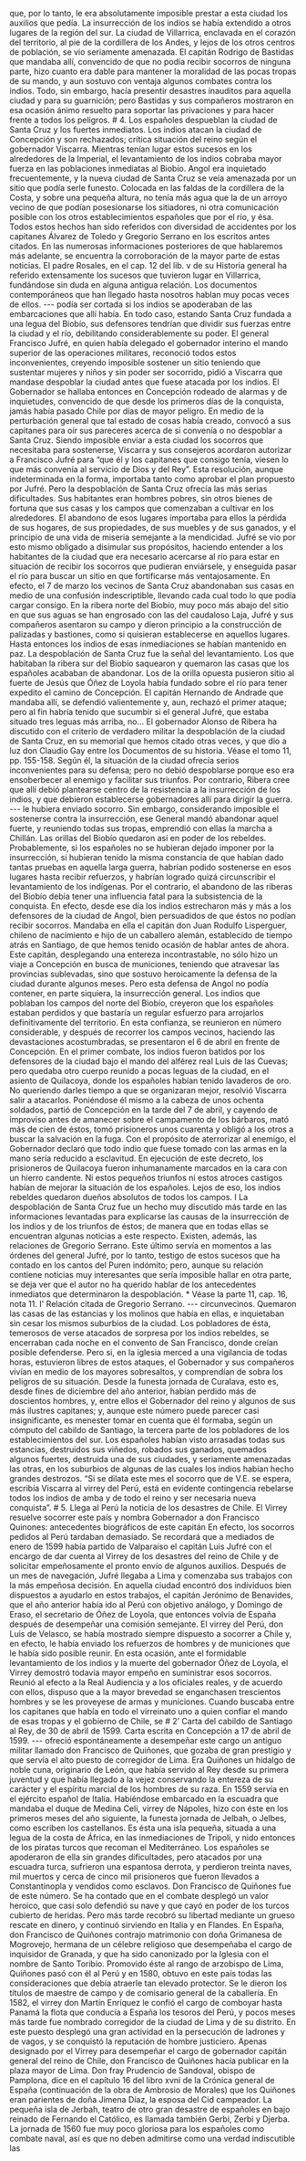 que, por lo tanto, le era absolutamente imposible prestar a esta ciudad los auxilios que pedía. La insurrección de los indios se había extendido a otros lugares de la región del sur. La ciudad de Villarrica, enclavada en el corazón del territorio, al pie de la cordillera de los Andes, y lejos de los otros centros de población, se vio seriamente amenazada. El capitán Rodrigo de Bastidas que mandaba allí, convencido de que no podía recibir socorros de ninguna parte, hizo cuanto era dable para mantener la moralidad de las pocas tropas de su mando, y aun sostuvo con ventaja algunos combates contra los indios. Todo, sin embargo, hacía presentir desastres inauditos para aquella ciudad y para su guarnición; pero Bastidas y sus compañeros mostraron en esa ocasión ánimo resuelto para soportar las privaciones y para hacer frente a todos los peligros. # 4. Los españoles despueblan la ciudad de Santa Cruz y los fuertes inmediatos. Los indios atacan la ciudad de Concepción y son rechazados; crítica situación del reino según el gobernador Viscarra. Mientras tenían lugar estos sucesos en los alrededores de la Imperial, el levantamiento de los indios cobraba mayor fuerza en las poblaciones inmediatas al Biobío. Angol era inquietado frecuentemente, y la nueva ciudad de Santa Cruz se veía amenazada por un sitio que podía serle funesto. Colocada en las faldas de la cordillera de la Costa, y sobre una pequeña altura, no tenía más agua que la de un arroyo vecino de que podían posesionarse los sitiadores, ni otra comunicación posible con los otros establecimientos españoles que por el río, y ésa. Todos estos hechos han sido referidos con diversidad de accidentes por los capitanes Álvarez de Toledo y Gregorio Serrano en los escritos antes citados. En las numerosas informaciones posteriores de que hablaremos más adelante, se encuentra la corroboración de la mayor parte de estas noticias. El padre Rosales, en el cap. 12 del lib. v de su Historia general ha referido extensamente los sucesos que tuvieron lugar en Villarrica, fundándose sin duda en alguna antigua relación. Los documentos contemporáneos que han llegado hasta nosotros hablan muy pocas veces de ellos. --- podía ser cortada si los indios se apoderaban de las embarcaciones que allí había. En todo caso, estando Santa Cruz fundada a una legua del Biobío, sus defensores tendrían que dividir sus fuerzas entre la ciudad y el río, debilitando considerablemente su poder. El general Francisco Jufré, en quien había delegado el gobernador interino el mando superior de las operaciones militares, reconoció todos estos inconvenientes, creyendo imposible sostener un sitio teniendo que sustentar mujeres y niños y sin poder ser socorrido, pidió a Viscarra que mandase despoblar la ciudad antes que fuese atacada por los indios. El Gobernador se hallaba entonces en Concepción rodeado de alarmas y de inquietudes, convencido de que desde los primeros días de la conquista, jamás había pasado Chile por días de mayor peligro. En medio de la perturbación general que tal estado de cosas había creado, convocó a sus capitanes para oír sus pareceres acerca de si convenía o no despoblar a Santa Cruz. Siendo imposible enviar a esta ciudad los socorros que necesitaba para sostenerse, Viscarra y sus consejeros acordaron autorizar a Francisco Jufré para “que él y los capitanes que consigo tenía, viesen lo que más convenía al servicio de Dios y del Rey”. Esta resolución, aunque indeterminada en la forma, importaba tanto como aprobar el plan propuesto por Jufré. Pero la despoblación de Santa Cruz ofrecía las más serias dificultades. Sus habitantes eran hombres pobres, sin otros bienes de fortuna que sus casas y los campos que comenzaban a cultivar en los alrededores. El abandono de esos lugares importaba para ellos la pérdida de sus hogares, de sus propiedades, de sus muebles y de sus ganados, y el principio de una vida de miseria semejante a la mendicidad. Jufré se vio por esto mismo obligado a disimular sus propósitos, haciendo entender a los habitantes de la ciudad que era necesario acercarse al río para estar en situación de recibir los socorros que pudieran enviársele, y enseguida pasar el río para buscar un sitio en que fortificarse más ventajosamente. En efecto, el 7 de marzo los vecinos de Santa Cruz abandonaban sus casas en medio de una confusión indescriptible, llevando cada cual todo lo que podía cargar consigo. En la ribera norte del Biobío, muy poco más abajo del sitio en que sus aguas se han engrosado con las del caudaloso Laja, Jufré y sus compañeros asentaron su campo y dieron principio a la construcción de palizadas y bastiones, como si quisieran establecerse en aquellos lugares. Hasta entonces los indios de esas inmediaciones se habían mantenido en paz. La despoblación de Santa Cruz fue la señal del levantamiento. Los que habitaban la ribera sur del Biobío saquearon y quemaron las casas que los españoles acababan de abandonar. Los de la orilla opuesta pusieron sitio al fuerte de Jesús que Óñez de Loyola había fundado sobre el río para tener expedito el camino de Concepción. El capitán Hernando de Andrade que mandaba allí, se defendió valientemente y, aun, rechazó el primer ataque; pero al fin habría tenido que sucumbir si el general Jufré, que estaba situado tres leguas más arriba, no... El gobernador Alonso de Ribera ha discutido con el criterio de verdadero militar la despoblación de la ciudad de Santa Cruz, en su memorial que hemos citado otras veces, y que dio a luz don Claudio Gay entre los Documentos de su historia. Véase el tomo 11, pp. 155-158. Según él, la situación de la ciudad ofrecía serios inconvenientes para su defensa; pero no debió despoblarse porque eso era ensoberbecer al enemigo y facilitar sus triunfos. Por contrario, Ribera cree que allí debió plantearse centro de la resistencia a la insurrección de los indios, y que debieron establecerse gobernadores allí para dirigir la guerra. --- le hubiera enviado socorro. Sin embargo, considerando imposible el sostenerse contra la insurrección, ese General mandó abandonar aquel fuerte, y reuniendo todas sus tropas, emprendió con ellas la marcha a Chillán. Las orillas del Biobío quedaron así en poder de los rebeldes. Probablemente, si los españoles no se hubieran dejado imponer por la insurrección, si hubieran tenido la misma constancia de que habían dado tantas pruebas en aquella larga guerra, habrían podido sostenerse en esos lugares hasta recibir refuerzos, y habrían logrado quizá circunscribir el levantamiento de los indígenas. Por el contrario, el abandono de las riberas del Biobío debía tener una influencia fatal para la subsistencia de la conquista. En efecto, desde ese día los indios estrecharon más y más a los defensores de la ciudad de Angol, bien persuadidos de que éstos no podían recibir socorros. Mandaba en ella el capitán don Juan Rodulfo Lisperguer, chileno de nacimiento e hijo de un caballero alemán, establecido de tiempo atrás en Santiago, de que hemos tenido ocasión de hablar antes de ahora. Este capitán, desplegando una entereza incontrastable, no sólo hizo un viaje a Concepción en busca de municiones, teniendo que atravesar las provincias sublevadas, sino que sostuvo heroicamente la defensa de la ciudad durante algunos meses. Pero esta defensa de Angol no podía contener, en parte siquiera, la insurrección general. Los indios que poblaban los campos del norte del Biobío, creyeron que los españoles estaban perdidos y que bastaría un regular esfuerzo para arrojarlos definitivamente del territorio. En esta confianza, se reunieron en número considerable, y después de recorrer los campos vecinos, haciendo las devastaciones acostumbradas, se presentaron el 6 de abril en frente de Concepción. En el primer combate, los indios fueron batidos por los defensores de la ciudad bajo el mando del alférez real Luis de las Cuevas; pero quedaba otro cuerpo reunido a pocas leguas de la ciudad, en el asiento de Quilacoya, donde los españoles habían tenido lavaderos de oro. No queriendo darles tiempo a que se organizaran mejor, resolvió Viscarra salir a atacarlos. Poniéndose él mismo a la cabeza de unos ochenta soldados, partió de Concepción en la tarde del 7 de abril, y cayendo de improviso antes de amanecer sobre el campamento de los bárbaros, mató más de cien de éstos, tomó prisioneros unos cuarenta y obligó a los otros a buscar la salvación en la fuga. Con el propósito de aterrorizar al enemigo, el Gobernador declaró que todo indio que fuese tomado con las armas en la mano sería reducido a esclavitud. En ejecución de este decreto, los prisioneros de Quilacoya fueron inhumanamente marcados en la cara con un hierro candente. Ni estos pequeños triunfos ni estos atroces castigos habían de mejorar la situación de los españoles. Lejos de eso, los indios rebeldes quedaron dueños absolutos de todos los campos. I La despoblación de Santa Cruz fue un hecho muy discutido más tarde en las informaciones levantadas para explicarse las causas de la insurrección de los indios y de los triunfos de éstos; de manera que en todas ellas se encuentran algunas noticias a este respecto. Existen, además, las relaciones de Gregorio Serrano. Este último servía en momentos a las órdenes del general Jufré, por lo tanto, testigo de estos sucesos que ha contado en los cantos del Puren indómito; pero, aunque su relación contiene noticias muy interesantes que sería imposible hallar en otra parte, se deja ver que el autor no ha querido hablar de los antecedentes inmediatos que determinaron la despoblación. * Véase la parte 11, cap. 16, nota 11. I' Relación citada de Gregorio Serrano. --- circunvecinos. Quemaron las casas de las estancias y los molinos que había en ellas, e inquietaban sin cesar los mismos suburbios de la ciudad. Los pobladores de ésta, temerosos de verse atacados de sorpresa por los indios rebeldes, se encerraban cada noche en el convento de San Francisco, donde creían posible defenderse. Pero si, en la iglesia merced a una vigilancia de todas horas, estuvieron libres de estos ataques, el Gobernador y sus compañeros vivían en medio de los mayores sobresaltos, y comprendían de sobra los peligros de su situación. Desde la funesta jornada de Curalava, esto es, desde fines de diciembre del año anterior, habían perdido más de doscientos hombres, y, entre ellos el Gobernador del reino y algunos de sus más ilustres capitanes; y, aunque este número puede parecer casi insignificante, es menester tomar en cuenta que él formaba, según un cómputo del cabildo de Santiago, la tercera parte de los pobladores de los establecimientos del sur. Los españoles habían visto arrasadas todas sus estancias, destruidos sus viñedos, robados sus ganados, quemados algunos fuertes, destruida una de sus ciudades, y seriamente amenazadas las otras, en los suburbios de algunas de las cuales los indios habían hecho grandes destrozos. “Si se dilata este mes el socorro que de V.E. se espera, escribía Viscarra al virrey del Perú, está en evidente contingencia rebelarse todos los indios de amba y de todo el reino y ser necesaria nueva conquista”. # 5. Llega al Perú la noticia de los desastres de Chile. El Virrey resuelve socorrer este país y nombra Gobernador a don Francisco Quinones: antecedentes biográficos de este capitán En efecto, los socorros pedidos al Perú tardaban demasiado. Se recordará que a mediados de enero de 1599 había partido de Valparaíso el capitán Luis Jufré con el encargo de dar cuenta al Virrey de los desastres del reino de Chile y de solicitar empeñosamente el pronto envío de algunos auxilios. Después de un mes de navegación, Jufré llegaba a Lima y comenzaba sus trabajos con la más empeñosa decisión. En aquella ciudad encontró dos individuos bien dispuestos a ayudarlo en estos trabajos, el capitán Jerónimo de Benavides, que el año anterior había ido al Perú con objetivo análogo, y Domingo de Eraso, el secretario de Óñez de Loyola, que entonces volvía de España después de desempeñar una comisión semejante. El virrey del Perú, don Luis de Velasco, se había mostrado siempre dispuesto a socorrer a Chile y, en efecto, le había enviado los refuerzos de hombres y de municiones que le había sido posible reunir. En esta ocasión, ante el formidable levantamiento de los indios y la muerte del gobernador Óñez de Loyola, el Virrey demostró todavía mayor empeño en suministrar esos socorros. Reunió al efecto a la Real Audiencia y a los oficiales reales, y de acuerdo con ellos, dispuso que a la mayor brevedad se enganchasen trescientos hombres y se les proveyese de armas y municiones. Cuando buscaba entre los capitanes que había en todo el virreinato uno a quien confiar el mando de esas tropas y el gobierno de Chile, se # 2’ Carta del cabildo de Santiago al Rey, de 30 de abril de 1599. Carta escrita en Concepción a 17 de abril de 1599. --- ofreció espontáneamente a desempeñar este cargo un antiguo militar llamado don Francisco de Quiñones, que gozaba de gran prestigio y que servía el alto puesto de corregidor de Lima. Era Quiñones un hidalgo de noble cuna, originario de León, que había servido al Rey desde su primera juventud y que había llegado a la vejez conservando la entereza de su carácter y el espíritu marcial de los hombres de su raza. En 1559 servía en el ejército español de Italia. Habiéndose embarcado en la escuadra que mandaba el duque de Medina Celi, virrey de Nápoles, hizo con éste en los primeros meses del año siguiente, la funesta jornada de Jelbah, o Jelbes, como escriben los castellanos. Es ésta una isla pequeña, situada a una legua de la costa de África, en las inmediaciones de Tripoli, y nido entonces de los piratas turcos que recoman el Mediterráneo. Los españoles se apoderaron de ella sin grandes dificultades, pero atacados por una escuadra turca, sufrieron una espantosa derrota, y perdieron treinta naves, mil muertos y cerca de cinco mil prisioneros que fueron llevados a Constantinopla y vendidos como esclavos. Don Francisco de Quiñones fue de este número. Se ha contado que en el combate desplegó un valor heroico, que casi solo defendió su nave y que cayó en poder de los turcos cubierto de heridas. Pero más tarde recobró su libertad mediante un grueso rescate en dinero, y continuó sirviendo en Italia y en Flandes. En España, don Francisco de Quiñones contrajo matrimonio con doña Grimanesa de Mogrovejo, hermana de un célebre religioso que desempeñaba el cargo de inquisidor de Granada, y que ha sido canonizado por la Iglesia con el nombre de Santo Toribio. Promovido éste al rango de arzobispo de Lima, Quiñones pasó con él al Perú y en 1580, obtuvo en este país todas las consideraciones que debía atraerle tan elevado protector. Se le dieron los títulos de maestre de campo y de comisario general de la caballería. En 1582, el virrey don Martín Enríquez le confió el cargo de comboyar hasta Panamá la flota que conducía a España los tesoros del Perú, y pocos meses más tarde fue nombrado corregidor de la ciudad de Lima y de su distrito. En este puesto desplegó una gran actividad en la persecución de ladrones y de vagos, y se conquistó la reputación de hombre justiciero. Apenas designado por el Virrey para desempeñar el cargo de gobernador capitán general del reino de Chile, don Francisco de Quiñones hacía publicar en la plaza mayor de Lima. Don fray Prudencio de Sandoval, obispo de Pamplona, dice en el capítulo 16 del libro xvni de la Crónica general de España (continuación de la obra de Ambrosio de Morales) que los Quiñones eran parientes de doña Jimena Díaz, la esposa del Cid campeador. La pequeña isla de Jerbah, teatro de otro gran desastre de españoles en bajo reinado de Fernando el Católico, es llamada también Gerbi, Zerbi y Djerba. La jornada de 1560 fue muy poco gloriosa para los españoles como combate naval, así es que no deben admitirse como una verdad indiscutible las